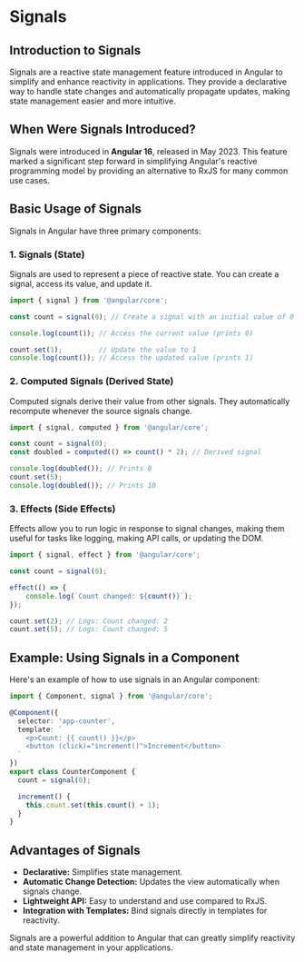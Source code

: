 # Signals

## Introduction to Signals
Signals are a reactive state management feature introduced in Angular to simplify and enhance reactivity in applications. They provide a declarative way to handle state changes and automatically propagate updates, making state management easier and more intuitive.

## When Were Signals Introduced?
Signals were introduced in **Angular 16**, released in May 2023. This feature marked a significant step forward in simplifying Angular's reactive programming model by providing an alternative to RxJS for many common use cases.

## Basic Usage of Signals
Signals in Angular have three primary components:

### 1. **Signals (State)**
Signals are used to represent a piece of reactive state. You can create a signal, access its value, and update it.

```typescript
import { signal } from '@angular/core';

const count = signal(0); // Create a signal with an initial value of 0

console.log(count()); // Access the current value (prints 0)

count.set(1);         // Update the value to 1
console.log(count()); // Access the updated value (prints 1)
```

### 2. **Computed Signals (Derived State)**
Computed signals derive their value from other signals. They automatically recompute whenever the source signals change.

```typescript
import { signal, computed } from '@angular/core';

const count = signal(0);
const doubled = computed(() => count() * 2); // Derived signal

console.log(doubled()); // Prints 0
count.set(5);
console.log(doubled()); // Prints 10
```

### 3. **Effects (Side Effects)**
Effects allow you to run logic in response to signal changes, making them useful for tasks like logging, making API calls, or updating the DOM.

```typescript
import { signal, effect } from '@angular/core';

const count = signal(0);

effect(() => {
    console.log(`Count changed: ${count()}`);
});

count.set(2); // Logs: Count changed: 2
count.set(5); // Logs: Count changed: 5
```

## Example: Using Signals in a Component
Here's an example of how to use signals in an Angular component:

```typescript
import { Component, signal } from '@angular/core';

@Component({
  selector: 'app-counter',
  template: `
    <p>Count: {{ count() }}</p>
    <button (click)="increment()">Increment</button>
  `
})
export class CounterComponent {
  count = signal(0);

  increment() {
    this.count.set(this.count() + 1);
  }
}
```

## Advantages of Signals
- **Declarative:** Simplifies state management.
- **Automatic Change Detection:** Updates the view automatically when signals change.
- **Lightweight API:** Easy to understand and use compared to RxJS.
- **Integration with Templates:** Bind signals directly in templates for reactivity.

Signals are a powerful addition to Angular that can greatly simplify reactivity and state management in your applications.

